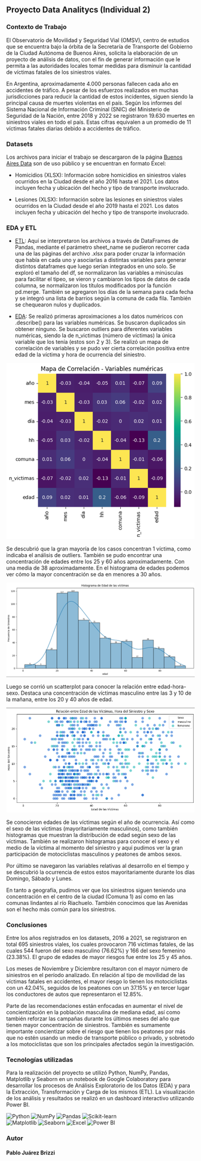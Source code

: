 ## Proyecto Data Analitycs (Individual 2)
### Contexto de Trabajo
El Observatorio de Movilidad y Seguridad Vial (OMSV), centro de estudios que se encuentra bajo la órbita de la Secretaría de Transporte del Gobierno de la Ciudad Autónoma de Buenos Aires, solicita la elaboración de un proyecto de análisis de datos, con el fin de generar información que le permita a las autoridades locales tomar medidas para disminuir la cantidad de víctimas fatales de los siniestros viales.

En Argentina, aproximadamente 4.000 personas fallecen cada año en accidentes de tráfico. A pesar de los esfuerzos realizados en muchas jurisdicciones para reducir la cantidad de estos incidentes, siguen siendo la principal causa de muertes violentas en el país. Según los informes del Sistema Nacional de Información Criminal (SNIC) del Ministerio de Seguridad de la Nación, entre 2018 y 2022 se registraron 19.630 muertes en siniestros viales en todo el país. Estas cifras equivalen a un promedio de 11 víctimas fatales diarias debido a accidentes de tráfico.

### Datasets
Los archivos para iniciar el trabajo se descargaron de la página [Buenos Aires Data](https://data.buenosaires.gob.ar/dataset/) son de uso público y se encuentran en formato Excel:

- Homicidios (XLSX): Información sobre homicidios en siniestros viales ocurridos en la Ciudad desde el año 2016 hasta el 2021. Los datos incluyen fecha y ubicación del hecho y tipo de transporte involucrado.

- Lesiones (XLSX): Información sobre las lesiones en siniestros viales ocurridos en la Ciudad desde el año 2019 hasta el 2021. Los datos incluyen fecha y ubicación del hecho y tipo de transporte involucrado.

### EDA y ETL

- [ETL](https://github.com/paulusbrizzi/BA-Siniestros-Viales/blob/main/notebooks/1_ETL.ipynb): Aquí se interpretaron los archivos a través de DataFrames de Pandas, mediante el parámetro sheet_name se pudieron recorrer cada una de las páginas del archivo .xlsx para poder cruzar la información que había en cada uno y asociarlas a distintas variables para generar distintos dataframes que luego serían integrados en uno solo.
Se exploró el tamaño del df, se normalizaron las variables a minúsculas para facilitar el tipeo, se vieron y cambiaron los tipos de datos de cada columna, se normalizaron los títulos modificados por la función pd.merge. También se agregaron los días de la semana para cada fecha y se integró una lista de barrios según la comuna de cada fila. También se chequearon nulos y duplicados.

- [EDA](https://github.com/paulusbrizzi/BA-Siniestros-Viales/blob/main/notebooks/2_EDA.ipynb): Se realizó primeras aproximaciones a los datos numéricos con .describe() para las variables numéricas. Se buscaron duplicados sin obtener ninguno.
Se buscaron outliers para diferentes variables numéricas, siendo la de n_victimas (número de víctimas) la única variable que los tenía (estos son 2 y 3).
Se realizó un mapa de correlación de variables y se pudo ver cierta correlación positiva entre edad de la víctima y hora de ocurrencia del siniestro.

![](https://raw.githubusercontent.com/paulusbrizzi/BA-Siniestros-Viales/main/img/1.png)

Se descubrió que la gran mayoría de los casos concentran 1 víctima, como indicaba el análisis de outliers.
También se pudo encontrar una concentración de edades entre los 25 y 60 años aproximadamente. Con una media de 38 aproximadamente. En el histograma de edades podemos ver cómo la mayor concentración se da en menores a 30 años.

![](https://raw.githubusercontent.com/paulusbrizzi/BA-Siniestros-Viales/main/img/2.png)

Luego se corrió un scatterplot para conocer la relación entre edad-hora-sexo. Destaca una concentración de víctimas masculino entre las 3 y 10 de la mañana, entre los 20 y 40 años de edad.

![](https://raw.githubusercontent.com/paulusbrizzi/BA-Siniestros-Viales/main/img/3.png)

Se conocieron edades de las víctimas según el año de ocurrencia. Así como el sexo de las víctimas (mayoritariamente masculinos), como también histogramas que muestran la distribución de edad según sexo de las víctimas.
También se realizaron histogramas para conocer el sexo y el medio de la víctima al momento del siniestro y aquí pudimos ver la gran participación de motociclistas masculinos y peatones de ambos sexos.

Por último se navegaron las variables relativas al desarrollo en el tiempo y se descubrió la ocurrencia de estos estos mayoritariamente durante los días Domingo, Sábado y Lunes.

En tanto a geografía, pudimos ver que los siniestros siguen teniendo una concentración en el centro de la ciudad (Comuna 1) así como en las comunas lindantes al río Riachuelo. También conocimos que las Avenidas son el hecho más común para los siniestros.

### Conclusiones

Entre los años registrados en los datasets, 2016 a 2021, se registraron en total 695 siniestros viales, los cuales provocaron 716 víctimas fatales, de las cuales 544 fueron del sexo masculino (76.62%) y 166 del sexo femenino (23.38%). El grupo de edades de mayor riesgos fue entre los 25 y 45 años.

Los meses de Noviembre y Diciembre resultaron con el mayor número de siniestros en el período analizado. En relación al tipo de movilidad de las víctimas fatales en accidentes, el mayor riesgo lo tienen los motociclistas con un 42.04%, seguidos de los peatones con un 37.15% y en tercer lugar los conductores de autos que representaron el 12.85%.

Parte de las recomendaciones están enfocadas en aumentar el nivel de concientización en la población masculina de mediana edad, así como también reforzar las campañas durante los últimos meses del año que tienen mayor concentración de siniestros. También es sumamente importante concientizar sobre el riesgo que tienen los peatones por más que no estén usando un medio de transporte público o privado, y sobretodo a los motociclistas que son los principales afectados según la investigación.

### Tecnologías utilizadas

Para la realización del proyecto se utilizó Python, NumPy, Pandas, Matplotlib y Seaborn en un notebook de Google Colaboratory para desarrollar los procesos de Análisis Exploratorio de los Datos (EDA) y para la Extracción, Transformación y Carga de los mismos (ETL). La visualización de los análisis y resultados se realizó en un dashboard interactivo utilizando Power BI.

![Python](https://img.shields.io/badge/Python-3776AB?style=for-the-badge&logo=python&logoColor=white) ![NumPy](https://img.shields.io/badge/NumPy-013243?style=for-the-badge&logo=numpy&logoColor=white)
![Pandas](https://img.shields.io/badge/Pandas-150458?style=for-the-badge&logo=pandas&logoColor=white) ![Scikit-learn](https://img.shields.io/badge/Scikit--learn-F7931E?style=for-the-badge&logo=scikit-learn&logoColor=white)  
![Matplotlib](https://img.shields.io/badge/Matplotlib-3776AB?style=for-the-badge&logo=matplotlib&logoColor=white)
![Seaborn](https://img.shields.io/badge/Seaborn-013243?style=for-the-badge&logo=seaborn&logoColor=white) ![Excel](https://img.shields.io/badge/Microsoft%20Excel-217346?style=for-the-badge&logo=microsoft-excel&logoColor=white)  ![Power BI](https://img.shields.io/badge/Power%20BI-F2C811?style=for-the-badge&logo=power-bi&logoColor=white) 

### Autor
#### Pablo Juárez Brizzi

